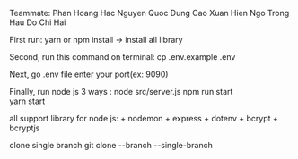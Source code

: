 Teammate:   Phan Hoang Hac
            Nguyen Quoc Dung
            Cao Xuan Hien
            Ngo Trong Hau
            Do Chi Hai

First run: yarn or npm install -> install all library

Second, run this command on terminal: cp .env.example .env

Next, go .env file enter your port(ex: 9090)

Finally, run node js 3 ways : 
                node src/server.js
                npm run start     
                yarn start  

<!--  -->
all support library for node js: 
    + nodemon
    + express
    + dotenv
    + bcrypt
    + bcryptjs
<!--  -->

clone single branch
git clone --branch <branchname> --single-branch <remote-repo-url>